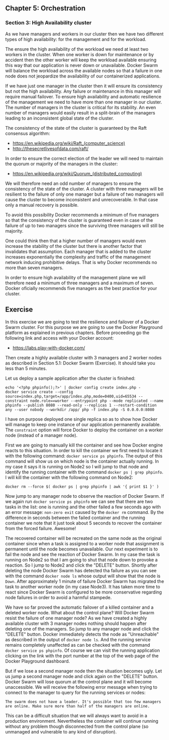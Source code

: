 ## Chapter 5: Orchestration

### Section 3: High Availability cluster

As we have managers and workers in our cluster then we have two different types of high availability: for the management and for the workload.

The ensure the high availability of the workload we need at least two workers in the cluster.
When one worker is down for maintenance or by accident then the other worker will keep the workload available ensuring this way that our application is never down or unavailable.
Docker Swarm will balance the workload across the available nodes so that a failure in one node does not jeopardize the availability of our containerized applications.

If we have just one manager in the cluster then it will ensure its consistency but not the high availability.
Any failure or maintenance in this manager will require manual failover.
To ensure high availability and automatic resilience of the management we need to have more than one manager in our cluster.
The number of managers in the cluster is critical for its stability.
An even number of managers would easily result in a split-brain of the managers leading to an inconsistent global state of the cluster.

The consistency of the state of the cluster is guaranteed by the Raft consensus algorithm:
* https://en.wikipedia.org/wiki/Raft_(computer_science)
* http://thesecretlivesofdata.com/raft/

In order to ensure the correct election of the leader we will need to maintain the quorum or majority of the managers in the cluster:
* https://en.wikipedia.org/wiki/Quorum_(distributed_computing)

We will therefore need an odd number of managers to ensure the consistency of the state of the cluster.
A cluster with three managers will be resilient to the failure of only one manager but a failure of two managers will cause the cluster to become inconsistent and unrecoverable.
In that case only a manual recovery is possible.

To avoid this possibility Docker recommends a minimum of five managers so that the consistency of the cluster is guaranteed even in case of the failure of up to two managers since the surviving three managers will still be majority.

One could think then that a higher number of managers would even increase the stability of the cluster but there is another factor that invalidates that assumption.
Each manager that is added to the cluster increases exponentially the complexity and traffic of the management network inducing prohibitive delays.
That is why Docker recommends no more than seven managers.

In order to ensure high availability of the management plane we will therefore need a minimum of three managers and a maximum of seven. Docker oficially recommends five managers as the best practice for your cluster.

## Exercise

In this exercise we are going to test the resilience and failover of a Docker Swarm cluster.
For this purpose we are going to use the Docker Playground platform as explained in previous chapters.
Before proceeding go the following link and access with your Docker account:
- https://labs.play-with-docker.com/

Then create a highly available cluster with 3 managers and 2 worker nodes as described in Section 5.1: Docker Swarm (Exercise).
It should take you less than 5 minutes.

Let us deploy a sample application after the cluster is finished:
```
echo '<?php phpinfo();?>' | docker config create index.php -
docker service create --config source=index.php,target=/app/index.php,mode=0400,uid=65534 --constraint node.role==worker --entrypoint php --mode replicated --name phpinfo --publish 8080 --read-only --replicas 1 --restart-condition any --user nobody --workdir /app/ php -f index.php -S 0.0.0.0:8080
```
I have on purpose deployed one single replica so as to show how Docker will manage to keep one instance of our application permanently available.
The `constraint` option will force Docker to deploy the container on a worker node (instead of a manager node).

First we are going to manually kill the container and see how Docker engine reacts to this situation.
In order to kill the container we first need to locate it with the following command: `docker service ps phpinfo`.
The output of this command will show us on which node is the container actually running.
In my case it says it is running on Node2 so I will jump to that node and identify the running container with the command `docker ps | grep phpinfo`.
I will kill the container with the following command on Node2:
```
docker rm --force $( docker ps | grep phpinfo | awk '{ print $1 }' )
```

Now jump to any manager node to observe the reaction of Docker Swarm.
If we again run `docker service ps phpinfo` we can see that there are two tasks in the list: one is running and the other failed a few seconds ago with an error message: `non-zero exit` caused by the `docker rm` command.
By the difference in seconds between the failed container and the running container we note that it just took about 5 seconds to recover the container from the forced failure.
Awesome!

The recovered container will be recreated on the same node as the original container since when a task is assigned to a worker node that assignment is permanent until the node becomes unavailable.
Our next experiment is to fail the node and see the reaction of Docker Swarm.
In my case the task is running on Node2 so that I am going to shut that node down to provoke a reaction.
So I jump to Node2 and click the "DELETE" button.
Shortly after deleting the node Docker Swarm has detected tha failure as you can see with the command `docker node ls` whose output will show that the node is `Down`.
After approximately 1 minute of failure Docker Swarm has migrated the task to another worker node (in my case Node3).
It has taken more time to react since Docker Swarm is configured to be more conservative regarding node failures in order to avoid a harmful stampede.

We have so far proved the automatic failover of a killed container and a deleted worker node.
What about the control plane?
Will Docker Swarm resist the failure of one manager node?
As we have created a highly available cluster with 3 manager nodes nothing should happen after deleting one of the managers.
So jump to any manager node and click the "DELETE" button.
Docker immediately detects the node as "Unreachable" as described in the output of `docker node ls`.
And the running service remains completely unaffected as can be checked with the command `docker service ps phpinfo`.
Of course we can visit the running application clicking on the link with the port number at the top of the web page of the Docker Playground dashboard.

But if we lose a second manager node then the situation becomes ugly.
Let us jump a second manager node and click again on the "DELETE" button.
Docker Swarm will lose quorum at the control plane and it will become unaccessible.
We will receive the following error message when trying to connect to the manager to query for the running services or nodes:
```
The swarm does not have a leader. It's possible that too few managers are online. Make sure more than half of the managers are online.
```

This can be a difficult situation that we will always want to avoid in a production environment.
Nevertheless the container will continue running without any problem though disconnected from the control plane (so unmanaged and vulnerable to any kind of disruption).
